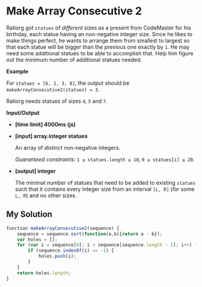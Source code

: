 # Make Array Consecutive 2
﻿Ratiorg got `statues` of _different_ sizes as a present from CodeMaster for his birthday, each statue having an non-negative integer size. Since he likes to make things perfect, he wants to arrange them from smallest to largest so that each statue will be bigger than the previous one exactly by `1`. He may need some additional statues to be able to accomplish that. Help him figure out the minimum number of additional statues needed.

**Example**

For `statues = [6, 2, 3, 8]`, the output should be
`makeArrayConsecutive2(statues) = 3`.

Ratiorg needs statues of sizes `4`, `5` and `7`.

**Input/Output**

*   **[time limit] 4000ms (js)**

*   **[input] array.integer statues**

    An array of _distinct_ non-negative integers.

    _Guaranteed constraints:_
    `1 ≤ statues.length ≤ 10`,
    `0 ≤ statues[i] ≤ 20`.

*   **[output] integer**

    The minimal number of statues that need to be added to existing `statues` such that it contains every integer size from an interval `[L, R]` (for some `L, R`) and no other sizes.


## My Solution
```javascript
﻿function makeArrayConsecutive2(sequence) {
    sequence = sequence.sort(function(a,b){return a - b});
    var holes = [];
    for (var i = sequence[0]; i < sequence[sequence.length - 1]; i++) {
        if (sequence.indexOf(i) == -1) {
            holes.push(i);
        } 
    }
    return holes.length;
}
​
```
